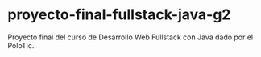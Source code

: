 # proyecto-final-fullstack-java-g2
Proyecto final del curso de Desarrollo Web Fullstack con Java dado por el PoloTic. 
